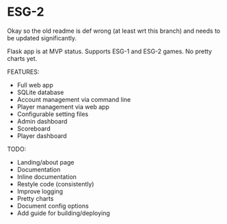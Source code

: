# ESG-2
Okay so the old readme is def wrong (at least wrt this branch) and needs to be updated significantly.

Flask app is at MVP status. Supports ESG-1 and ESG-2 games. No pretty charts yet.

FEATURES:
- Full web app
- SQLite database
- Account management via command line
- Player management via web app
- Configurable setting files
- Admin dashboard
- Scoreboard
- Player dashboard

TODO:
- Landing/about page
- Documentation
- Inline documentation
- Restyle code (consistently)
- Improve logging
- Pretty charts
- Document config options
- Add guide for building/deploying